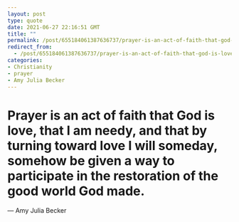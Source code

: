 ```yaml
---
layout: post
type: quote
date: 2021-06-27 22:16:51 GMT
title: ""
permalink: /post/655184061387636737/prayer-is-an-act-of-faith-that-god-is-love-that-i
redirect_from: 
  - /post/655184061387636737/prayer-is-an-act-of-faith-that-god-is-love-that-i
categories:
- Christianity
- prayer
- Amy Julia Becker
---
```

<h1>Prayer is an act of faith that God is love, that I am needy, and that by turning toward love I will someday, somehow be given a way to participate in the restoration of the good world God made.</h1>

—  Amy Julia Becker